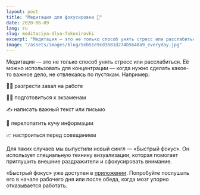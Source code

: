 ```yaml
---
layout: post
title: "Медитация для фокусировки 🔬"
date: 2020-06-09
lang: ru
slug: meditaciya-dlya-fokusirovki
excerpt: "Медитация — это не только способ унять стресс или расслабиться. Её можно использовать для концентрации."
image: "/assets/images/blog/5eb51e9cd3681d274b5648a9_everyday.jpg"
---
```


Медитация — это не только способ унять стресс или расслабиться. Её можно использовать для концентрации — когда нужно сделать какое-то важное дело, не отвлекаясь по пустякам. Например:

🧑‍💻 разгрести завал на работе

👩‍🎓 подготовиться к экзаменам

✍️ написать важный текст или письмо

📑 перелопатить кучу информации

📈 настроиться перед совещанием

Для таких случаев мы выпустили новый сингл — «Быстрый фокус». Он использует специальную технику визуализации, которая помогает приглушить внешние раздражители и сфокусировать внимание.

«Быстрый фокус» уже доступен в [приложении](https://itunes.apple.com/us/app/практика-медитации-на-русском/id1467786415). Попробуйте послушать его в начале рабочего дня или после обеда, когда мозг упорно отказывается работать.